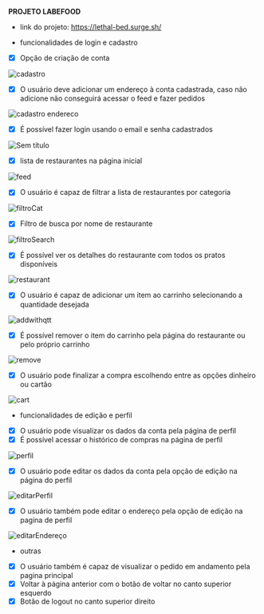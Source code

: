 **PROJETO LABEFOOD**

-  link do projeto: https://lethal-bed.surge.sh/

- funcionalidades de login e cadastro

- [x]  Opção de criação de conta 

![cadastro](https://user-images.githubusercontent.com/84349841/183542140-b47eaf66-b46d-4ae2-8984-5b4a2de6a0b0.png)


- [x]  O usuário deve adicionar um endereço à conta cadastrada, caso não adicione não conseguirá acessar o feed e fazer pedidos

![cadastro endereco](https://user-images.githubusercontent.com/84349841/183542181-5c17e926-9e78-4db3-adc3-51e8792b3d20.png)

- [x]  É possível fazer login usando o email e senha cadastrados

![Sem título](https://user-images.githubusercontent.com/84349841/183541995-1c5ef9ed-c745-4e75-b0e3-1e4862b1037f.png)

- [x]  lista de restaurantes na página inicial

![feed](https://user-images.githubusercontent.com/84349841/183542282-6d6523e6-e665-47db-8fa4-29199bbba83c.png)

- [x]  O usuário é capaz de filtrar a lista de restaurantes por categoria

![filtroCat](https://user-images.githubusercontent.com/84349841/183542320-785f52d8-0fb7-4ce8-b15a-29d448831895.png)

- [x]  Filtro de busca por nome de restaurante

![filtroSearch](https://user-images.githubusercontent.com/84349841/183542347-c9f92295-aaa6-44de-a7c1-15108738296a.png)

- [x]  É possível ver os detalhes do restaurante com todos os pratos disponíveis

![restaurant](https://user-images.githubusercontent.com/84349841/183542625-9e17fd6f-2a99-4263-bfc7-4272455afafd.png)

- [x]  O usuário é capaz de adicionar um item ao carrinho selecionando a quantidade desejada

![addwithqtt](https://user-images.githubusercontent.com/84349841/183542436-68c706e3-687e-4a6d-b495-ddd86880a393.png)

- [x]  É possível remover o item do carrinho pela página do restaurante ou pelo próprio carrinho

![remove](https://user-images.githubusercontent.com/84349841/183542698-9a8814d3-f83a-4485-9eb0-9394236dfb0a.png)

- [x]  O usuário pode finalizar a compra escolhendo entre as opções dinheiro ou cartão

![cart](https://user-images.githubusercontent.com/84349841/183542715-4168d8c2-9c14-48cd-9bfc-4eb1a9f3f76b.png)

- funcionalidades de edição e perfil

- [x]  O usuário pode visualizar os dados da conta pela página de perfil
- [x]  É possível acessar o histórico de compras na página de perfil

![perfil](https://user-images.githubusercontent.com/84349841/183542786-c07e30c1-a9a6-48af-b188-e99b28bf5f96.png)

- [x]  O usuário pode editar os dados da conta pela opção de edição na  página  do perfil

![editarPerfil](https://user-images.githubusercontent.com/84349841/183542896-6f8ddbd9-4906-4073-a360-bdcaf03a1c4c.png)

- [x]  O usuário também pode editar o endereço pela opção de edição na pagina de perfil

![editarEndereço](https://user-images.githubusercontent.com/84349841/183542934-88f2701e-0696-437c-a342-e469a6b67c10.png)

- outras

- [x]  O usuário também é capaz de visualizar o pedido em andamento pela pagina principal
- [x]  Voltar à página anterior com o botão de voltar no canto superior esquerdo
- [x]  Botão de logout no canto superior direito
